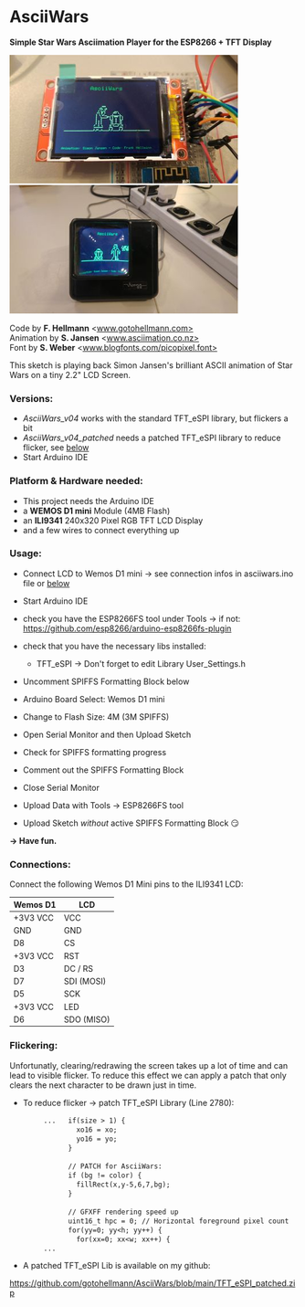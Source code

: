 # AsciiWars
**Simple Star Wars Asciimation Player for the ESP8266 + TFT Display**

![Breadboard](https://github.com/gotohellmann/AsciiWars/blob/main/images/image1.jpg) ![Projector](https://github.com/gotohellmann/AsciiWars/blob/main/images/image2.jpg) 


Code by        **F. Hellmann**  <www.gotohellmann.com>  
Animation by   **S. Jansen**    <www.asciimation.co.nz>  
Font by        **S. Weber**     <www.blogfonts.com/picopixel.font>  
 
 This sketch is playing back Simon Jansen's brilliant ASCII animation of 
 Star Wars on a tiny 2.2" LCD Screen. 

 ### Versions:
 
 - _AsciiWars_v04_  works with the standard TFT_eSPI library, but flickers a bit
 - _AsciiWars_v04_patched_  needs a patched TFT_eSPI library to reduce flicker, see [below](https://github.com/gotohellmann/AsciiWars/blob/main/README.md#flickering)
 - Start Arduino IDE
 
 ### Platform & Hardware needed:
 
 - This project needs the Arduino IDE
 - a **WEMOS D1 mini** Module (4MB Flash)
 - an **ILI9341** 240x320 Pixel RGB TFT LCD Display
 - and a few wires to connect everything up
 
 ### Usage:     
 
 - Connect LCD to Wemos D1 mini
   -> see connection infos in asciiwars.ino file or [below](README.md#connections)
 - Start Arduino IDE
 - check you have the ESP8266FS tool under Tools
  -> if not: https://github.com/esp8266/arduino-esp8266fs-plugin
    
 - check that you have the necessary libs installed:
   - TFT_eSPI
      -> Don't forget to edit Library User_Settings.h
                 
 - Uncomment SPIFFS Formatting Block below
 - Arduino Board Select: Wemos D1 mini
 - Change to Flash Size: 4M (3M SPIFFS)
 - Open Serial Monitor and then Upload Sketch
 - Check for SPIFFS formatting progress
 - Comment out the SPIFFS Formatting Block
 
 - Close Serial Monitor 
 - Upload Data with Tools -> ESP8266FS tool
 - Upload Sketch _without_ active SPIFFS Formatting Block :smirk:
      
 **-> Have fun.**
 
 ### Connections:
 
 Connect the following Wemos D1 Mini pins to the ILI9341 LCD:

 Wemos D1  |  LCD
-----------|------------
 +3V3 VCC  |  VCC
 GND       |  GND
 D8        |  CS
 +3V3 VCC  |  RST
 D3        |  DC / RS
 D7        |  SDI (MOSI)
 D5        |  SCK 
 +3V3 VCC  |  LED
 D6        |  SDO (MISO)

 ### Flickering:
 
 Unfortunatly, clearing/redrawing the screen takes up a lot of time and can lead to visible flicker.
 To reduce this effect we can apply a patch that only clears the next character to be drawn just in time.

 - To reduce flicker -> patch TFT_eSPI Library (Line 2780):
            
            ...   if(size > 1) {
                    xo16 = xo;
                    yo16 = yo;
                  }
            
                  // PATCH for AsciiWars:
                  if (bg != color) {
                    fillRect(x,y-5,6,7,bg);
                  }
                  
                  // GFXFF rendering speed up
                  uint16_t hpc = 0; // Horizontal foreground pixel count
                  for(yy=0; yy<h; yy++) {
                    for(xx=0; xx<w; xx++) {
            ...

  - A patched TFT_eSPI Lib is available on my github: 
  
  https://github.com/gotohellmann/AsciiWars/blob/main/TFT_eSPI_patched.zip
              
